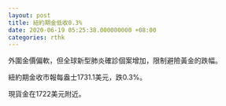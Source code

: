 ```yaml
---
layout: post
title: 紐約期金低收0.3%
date: 2020-06-19 05:25:38.000000000 +08:00
categories: rthk
---
```


外圍金價偏軟，但全球新型肺炎確診個案增加，限制避險黃金的跌幅。

紐約期金收市報每盎士1731.1美元，跌0.3%。

現貨金在1722美元附近。
